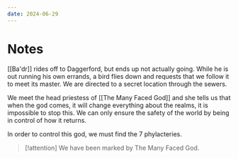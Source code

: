 ```yaml
---
date: 2024-06-29
---
```


# Notes

[[Ba'dr]] rides off to Daggerford, but ends up not actually going. While he is out running his own errands, a bird flies down and requests that we follow it to meet its master. We are directed to a secret location through the sewers.

We meet the head priestess of [[The Many Faced God]] and she tells us that when the god comes, it will change everything about the realms, it is impossible to stop this. We can only ensure the safety of the world by being in control of how it returns.

In order to control this god, we must find the 7 phylacteries.

> [!attention] We have been marked by The Many Faced God.


